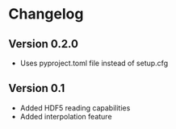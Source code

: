 # Changelog

## Version 0.2.0

- Uses pyproject.toml file instead of setup.cfg

## Version 0.1

- Added HDF5 reading capabilities
- Added interpolation feature
